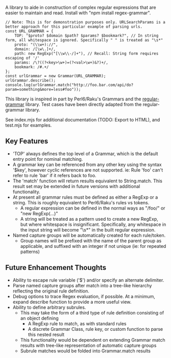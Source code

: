 A library to aide in construction of complex regular expressions that are easier to maintain and read.  Install with "npm install regex-grammar".

```
// Note: This is for demonstration purposes only. URLSearchParams is a better approach for this particular example of parsing urls.
const URL_GRAMMAR = {
    TOP: "$proto? $domain $path? $params? $bookmark?", // In string form, all whitespace is ignored. Specifically " " is treated as "\s*"
    proto: "(\\w+)://",
    domain: /[\w\.]+/,
    path: new RegExp("[\\w\\-/]+"), // Recall: String form requires escaping of '/'
    params: /\?((?<key>\w+)=(?<val>\w+)&?)+/,
    bookmark: /#.+/
};
const urlGrammar = new Grammar(URL_GRAMMAR);
urlGrammar.describe();
console.log(urlGrammar.match("http://foo.bar.com/api/do?param=something&more=less#foo"));
```

This library is inspired in part by Perl6/Raku's Grammars and the [regular-grammar](https://www.npmjs.com/package/regular-grammar) library.  Test cases  have been directly adapted from the regular-grammar library.

See index.mjs for additional documentation (TODO: Export to HTML), and test.mjs for examples.

## Key Features

- 'TOP' always defines the top level of a Grammar, which is the default entry point for nominal matching.
- A grammar key can be referenced from any other key using the syntax '$key', however cyclic references are not supported.  ie: Rule 'foo' can't refer to rule 'bar' if it refers back to foo.
- The 'match' function will return results equivalent to String.match.  This result set may be extended in future versions with additional functionality.
- At present all grammar rules must be defined as either a RegExp or a string.  This is roughly equivalent to Perl6/Raku's rules vs tokens.
  - A regular expression can be defined in the normal ways as "/foo/" or "new RegExp(...)"
  - A string will be treated as a pattern used to create a new RegExp, but where whitespace is insignificant. Specifically, any whitespace in the input string will become "\s*" in the built regular expression.  
- Named capture groups will be automatically created for each rule/token.  
  - Group names will be prefixed with the name of the parent group as applicable, and suffixed with an integer if not unique (ie: for repeated patterns)


## Future Enhancement Thoughts
- Ability to escape rule variable ('$') and/or specify an alternate delimiter.
- Parse named capture groups after match into a tree-like hierarchy reflecting the original rule definition.
- Debug options to trace Regex evaluation, if possible. At a minimum, expand describe function to provide a more useful view.
- Ability to define arbitrary subrules.  
  - This may take the form of a third type of rule definition consisting of an object defining
    - A RegExp rule to match, as with standard rules
    - A discrete Grammar Class, rule key, or custom function to parse this nested result
  - This functionality would be dependent on extending Grammar match results with tree-like representation of automatic capture groups
  - Subrule matches would be folded into Grammar.match results
